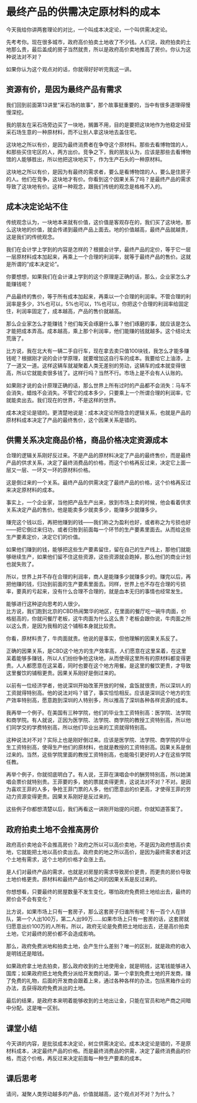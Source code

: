 # 最终产品的供需决定原材料的成本
今天我给你讲两套理论的对比，一个叫成本决定论，一个叫供需决定论。

先考考你。现在很多城市，政府高价拍卖土地收了不少钱。人们说，政府拍卖的土地那么贵，最后盖成的房子当然就贵，所以是政府高价卖地推高了房价。你认为这种说法对不对？

如果你认为这个观点对的话，你就得好好听完我这一讲。
## 资源有价，是因为最终产品有需求
我们回到前面第13讲里“采石场的故事”，那个故事挺重要的，当中有很多道理得慢慢深挖。

我的朋友在采石场旁边买了一块地，搁置不用，目的是要把这块地作为他稳定经营采石场生意的一种原材料，而不让别人拿这块地去盖住宅。

这块地之所以有价，是因为最终消费者在争夺这个原材料。那些去看博物馆的人，和那些买住宅区的人，两方出价。竞争之下，我的朋友认为，应该是那些去看博物馆的人能够胜出，所以他把这块地买下，作为生产石头的一种原材料。

这块地之所以有价，是因为有最终的需求者，要么是看博物馆的人，要么是住房子的人。他们在竞争，这块地才有价。你看到这个因果关系了吗？是最终产品的需求导致了这块地有价。这样一种观念，跟我们传统的观念是格格不入的。
## 成本决定论站不住
传统观念认为，一块地本来就有价值，这价值是客观存在的，我们买了这块地，那么这块地的价值，就会传递到最终产品上面去。地的价值越高，最终产品就越贵，这是我们的传统观念。

我们在会计学上学到的内容是怎样的？根据会计学，最终产品的定价，等于它一层一层原材料成本加起来，再乘上一个合理的利润率，就等于最终产品的售价。这就是所谓的“成本决定论”。

你要想想，如果我们在会计课上学到的这个原理是正确的话，那么，企业家怎么才能赚钱呢？

产品最终的售价，等于所有成本加起来，再乘以一个合理的利润率。不管合理的利润率是多少，3%也可以，5%也可以，1%也可以，你把这个合理的利润率给固定住，利润率固定了，成本越高，产品的售价就越高。

那么企业家怎么才能赚钱？他们每天会琢磨什么事？他们琢磨的事，就应该是怎么才能把成本弄高。成本越高，乘上那个利润率，他们能赚的钱就越多。这个结论太荒唐了。

比方说，我在北大有一辆二手自行车，现在拿去卖只值100块钱，我怎么才能多赚钱呢？根据刚才说的会计学原理，就要增加这自行车的成本。我要给它上油漆，上了一道又一道。这样这辆车就凝聚着人类无差别的劳动，这辆车的成本就变得很高，所以它就能卖很多钱了。这样行吗？当然不行。市场上是不会有人认账的。

如果刚才说的会计原理正确的话，那么世界上所有过时的产品都不会消失：马车不会消失，蜡烛不会消失。不管它的成本多少，只要乘上一个所谓合理的利润率，它就能卖出去。我们现在的世界，不是这样的世界。

成本决定论是错的。更清楚地说是：成本决定论所隐含的逻辑关系，也就是产品的原材料成本决定了产品的最终售价，这个因果关系是错的。
## 供需关系决定商品价格，商品价格决定资源成本
合理的逻辑关系刚好反过来。不是产品的原材料决定了产品的最终售价，而是最终产品的供求关系，决定了最终消费品的价格，而这个价格再反过来，决定它上面一层又一层、一环又一环的原材料价格。

这是倒过来的一个关系。最终产品的供需决定了最终产品的价格，这个价格再反过来决定原材料的成本。

事实上，一个企业家，当他把产品生产出来，放到市场上卖的时候，他会看着供求关系决定产品的售价。他是能卖多少就卖多少，能赚多少就赚多少。

赚完这个钱以后，再把他赚到的钱——我们称之为盈利也好，或者称之为亏损也好——把它倒过来归功，或者归咎到前面每一个环节的生产要素里面去。从而给这些生产要素定价，决定它们的价值。

如果他们赚到的钱，能够把这些生产要素留住，留在自己的生产线上，那他们就能够继续生产，如果他们留不住这些资源，这些资源就会跑掉，那么他们的商业计划也就失败了。

所以，世界上并不存在合理的利润率，商人是能赚多少就赚多少的。赚完以后，再把他赚的钱，归功到前面的生产要素里面去。同样，世界上也不存在合理的亏损率，要真的亏起来，没有什么合理不合理的，就是血本无归的事情也经常发生。

能够进行这种逆向思考的人很少。<br>比方说，我们跑到北京的CBD热闹繁华的地区，在里面的餐厅吃一碗牛肉面，价格挺高的，你就问餐厅老板，这牛肉面为什么这么贵？老板会跟你说，牛肉面之所以这么贵，是因为我租的这个铺租本身就比较贵。

你看，原材料贵了，牛肉面就贵。他说的是事实，但他理解的因果关系反了。

正确的因果关系，是CBD这个地方的生产效率高，人们愿意在这里呆着，在这里呆着能够多赚钱，所以人们纷纷争抢这块地，从而使得这里所有的原材料都变得更贵。人人都愿意在这呆着，同时也要在这个地方用餐。是这里的餐饮更贵，才导致这里餐饮的铺租更贵。因果关系刚好是倒过来的。

以前有一位经济学者，他说深圳开始改革开放的时候，盒饭就很贵，所以深圳人的工资就得特别高。他的说法对吗？错了，事实恰恰相反。应该是深圳这个地方的生产效率特别高，愿意跑到深圳的人特别多，所以推高了深圳各种各样资源的成本。

我再举一个例子。在美国有三种学院，他们的毕业生工资特别高：医学院、法学院和商学院。有人就说，正因为医学院、法学院、商学院的教授工资特别高，所以他们同学交的学费特别高，所以他们毕业出来的工资就得特别高。

这种说法对不对？实际上也是刚好倒过来。应该是医学院、法学院、商学院的毕业生工资特别高，使得生产他们的原材料，也就是教授的工资特别高。因果关系是倒过来的。当然，这些学院里面的教授工资特别高，也能吸引更好的人才在这些学院任教。

再举个例子，你就彻底明白了。有人说，王菲在演唱会中的酬劳特别高，所以她演唱会票价就特别贵。王菲要的多，她的票就卖得更贵，这说法对不对？不对。是因为喜欢王菲的人多，争抢王菲门票的人多，他们愿意出的价更高，才使得王菲的劳动力资源变得更贵。因果关系刚好是反过来的。

这些例子你都想清楚以后，我们再看这一讲刚开始提的问题，你就知道答案了。
## 政府拍卖土地不会推高房价
政府高价卖地会不会推高房价？政府之所以可以高价卖地，不是因为政府想高价卖地，它就能把土地以高价卖出去。政府卖的地之所以高价，是因为最终需求者对这个土地有需求，这个土地的价格才会涨上去。

是人们对最终产品的需求，也就是对房屋的需求导致房价更贵，而更贵的房价导致土地价格更贵。原材料和最终产品价格之间的因果关系是反过来的。

你想想看，只要最终的房屋数量不发生变化，哪怕政府免费把土地给出去，最终的房价会不会有变化？

比方说，如果市场上只有一套房子，那么这套房子归谁所有呢？有一百个人在排队，第一个人出100万，第二人出99万……如果市场上只有一套房的话，这套房就归愿意出价100万的人所有。所以，政府无论是免费把土地给出去，还是高价拍卖土地，它对最终的房价都不会造成影响。

那么，政府免费派地和拍卖土地，会产生什么差别？唯一的区别，就是政府的收入是明钱还是暗钱。

如果政府拿土地去拍卖，那么政府收到的土地使用金，就是明钱，这笔钱能够进入国库；如果政府把土地免费分派给开发商的话，第一个拿到免费土地的开发商，赚了免费的礼物，后面的开发商会跟着上来，通过各种各样的办法，包括黑箱作业的办法，去获得政府免费派出的土地。

最后的结果，是政府本来明着能够收到的土地出让金，只能在官员和地产商之间暗中分配。这是唯一区别。
## 课堂小结
今天讲的内容，是批驳成本决定论，树立供需决定论。成本决定论是错的，不是原材料成本，决定最终产品的价格。而是最终消费品的供需，决定了最终消费品的价格，而这个价格，再反过来决定前面每一种生产要素的成本。
## 课后思考
请问，凝聚人类劳动越多的产品，价值就越高，这个观点对不对？为什么？